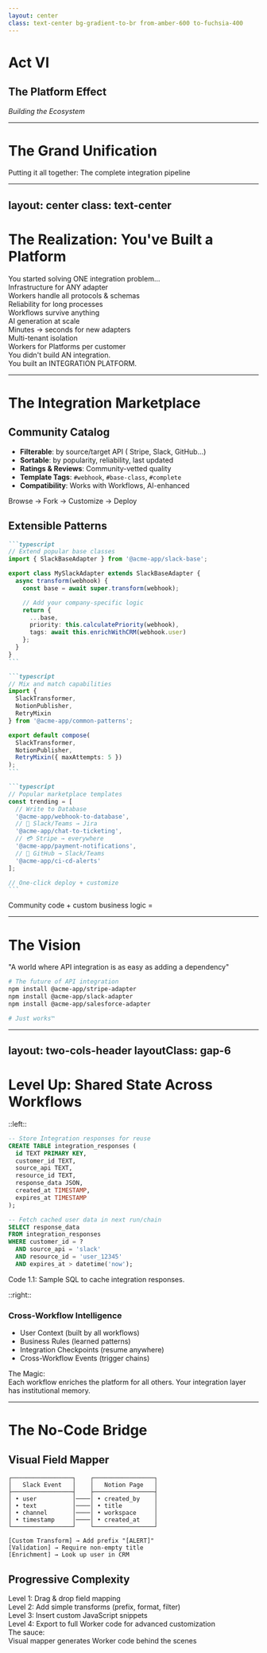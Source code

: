 ```yaml
---
layout: center
class: text-center bg-gradient-to-br from-amber-600 to-fuchsia-400
---
```


# Act VI

## The Platform Effect

_Building the Ecosystem_

<!-- speaker:
"Act Six: The Platform Effect."
Now we're going to see how all of this comes together to build an ecosystem.
Tone: Vision and synthesis — bringing it all together.
Transition: "Let me show you the complete pipeline..."
-->

---

# The Grand Unification

<div class="text-center mb-8">

<div class="text-2xl mb-6 font-bold">Putting it all together: The complete integration pipeline</div>

</div>

<script setup>
const pipelineDiagram = `
vars: {
  d2-config: {
    layout-engine: elk
  }
}
direction: right

dispatch_event: {
  label: "Event Dispatch"
  style: { fill: '#cf84a4' }
}

# AI Generation Container
ai_generation: {
  label: "AI Generation"
  style: {
    fill: '#E9D5FF'
    stroke: '#8B5CF6'
    stroke-width: 2
  }

  api_docs: {
    label: "API Docs +\\nOpenAPI Spec"
    shape: document
    style: { fill: '#3B82F6' }
  }
  ai: {
    label: "AI Model"
    shape: hexagon
    style: { fill: '#8B5CF6' }
  }
  adapter: {
    label: "Generated\\nAdapter Code"
    shape: rectangle
    style: { fill: '#10B981' }
  }

  api_docs -> ai
  ai -> adapter
}

# BYO Path
byo_adapter: {
  label: "BYO\\nAdapter"
  shape: rectangle
  style: { fill: '#EC4899' }
}

# Worker Translator
worker: {
  label: "Worker\\nTranslator"
  shape: rectangle
  style: { fill: '#F59E0B' }
}

# Orchestration
workflow: {
  label: "Workflow\\nOrchestrator"
  shape: rectangle
  style: { fill: '#EF4444' }
}
notification: {
  label: "Real-time\\nUpdates"
  shape: cloud
  style: { fill: '#84CC16' }
}

# Customer
customer: {
  label: "Customer App\\nHappy & Unified"
  shape: oval
  style: { fill: '#06B6D4' }
}

# Flow
dispatch_event -> ai_generation.adapter
dispatch_event -> byo_adapter
ai_generation.adapter -> worker
byo_adapter -> worker
worker -> workflow
workflow -> notification
notification -> customer`
</script>

<D2Diagram
  :code="pipelineDiagram"
  :scale="0.5"
  class="mx-auto"
/>

<!-- speaker:
"The Grand Unification — putting it all together. This is where all six acts converge into one coherent system."
Walk through the pipeline slowly: "Top path: API docs and OpenAPI specs go into the AI model, which generates adapter code. Bottom path: Bring-your-own adapter if you already have custom logic."
"Both paths converge at the Worker Translator. Doesn't matter if the adapter came from AI or from your engineering team — it gets the same treatment."
"Worker feeds the Workflow Orchestrator — remember, the one that can sleep for days and wake up exactly where it left off."
"Workflow sends real-time updates to your customer app, which sees one beautiful, unified schema."
Pause: "Two paths converge. AI-generated or bring-your-own. Both get edge deployment, both get workflows, both get platform benefits."
"This is the power of platform thinking. You're not building features — you're building an ecosystem where the pieces compose."
"And different roles see different value here:"
"Business leaders—this is how you turn technical debt into technical leverage. Every adapter you build makes the next one easier. The platform compounds value over time."
"Architects—this is composable infrastructure that scales horizontally without operational overhead. Add a new customer? No new infrastructure. Add a new API? No architectural changes."
"Developers—you're writing business logic, not plumbing. The interesting problems. The stuff that makes your product unique."
Tone: This is the synthesis moment. Everything comes together for everyone.
Transition: "Let's take a step back and realize what you've actually built..."
-->

---
layout: center
class: text-center
---

# The Realization: You've Built a Platform

<div class="text-xl mb-8 opacity-75">
You started solving ONE integration problem...
</div>

<div v-click="1" class="max-w-3xl mx-auto">

<div class="grid grid-cols-2 gap-6 mb-8">

<div class="p-4 bg-emerald-100 dark:bg-emerald-600 rounded-lg text-left">
<div class="font-bold mb-2"><tabler-code class="inline-block" /> Infrastructure for ANY adapter</div>
<div class="text-sm opacity-75">Workers handle all protocols & schemas</div>
</div>

<div class="p-4 bg-blue-100 dark:bg-blue-900 rounded-lg text-left">
<div class="font-bold mb-2"><tabler-clock class="inline-block" /> Reliability for long processes</div>
<div class="text-sm opacity-75">Workflows survive anything</div>
</div>

<div class="p-4 bg-purple-100 dark:bg-violet-500 rounded-lg text-left">
<div class="font-bold mb-2"><tabler-sparkles class="inline-block" /> AI generation at scale</div>
<div class="text-sm opacity-75">Minutes → seconds for new adapters</div>
</div>

<div class="p-4 bg-amber-100 dark:bg-amber-600 rounded-lg text-left">
<div class="font-bold mb-2"><tabler-lock class="inline-block" /> Multi-tenant isolation</div>
<div class="text-sm opacity-75">Workers for Platforms per customer</div>
</div>

</div>

<div v-click="2" class="text-2xl font-bold mt-8">
You didn't build AN integration.<br />
You built an INTEGRATION PLATFORM.
</div>

</div>

<!-- speaker:
"Let's pause and realize what you've actually built here."
"You started with a simple problem: 'I need to integrate with Slack.' Then it was Teams. Then Salesforce. Then 297 more."
"But look at what you have now..."
Walk through each box: "Infrastructure that can handle ANY adapter—REST, SOAP, GraphQL, webhooks, all of them. Workers at the edge translating everything."
"Reliability for long-running processes. Workflows that can sleep for days and self-heal. Your integrations survive Salesforce outages."
"AI generation at scale. New adapter? Paste the docs, get working code in seconds. Not weeks."
"Multi-tenant isolation. Each customer gets their own sandbox. No cross-contamination. No shared state bugs."
Pause on the realization: "You didn't build AN integration. You built an INTEGRATION PLATFORM."
"And platforms have a fundamentally different property than tools: they have network effects."
"The more adapters in your platform, the more valuable it becomes. Not just for you—for everyone who uses it."
"This is the mindset shift. You're not in the integration business anymore. You're in the platform business."
Tone: This is the 'aha' moment where tool becomes platform.
Transition: "And platforms with network effects lead to ecosystems..."
-->

---

# The Integration Marketplace

<div class="grid grid-cols-2 gap-8">

<div>

## **Community Catalog** <carbon-store class="inline-block" />

<div class="text-sm mt-8 p-4 bg-gray-100 dark:bg-gray-700 rounded-lg">

- **Filterable**: by source/target API (<logos-stripe class="inline-block" /> Stripe, <logos-slack-icon class="inline-block" /> Slack, <logos-github-icon class="inline-block" /> GitHub...)
- **Sortable**: by popularity, reliability, last updated
- **Ratings & Reviews**: Community-vetted quality
- **Template Tags**: `#webhook`, `#base-class`, `#complete`
- **Compatibility**: Works with Workflows, AI-enhanced

</div>

<div class="p-4 bg-gray-100 dark:bg-gray-700 rounded-lg mt-4 text-sm font-bold">
<tabler-bulb class="inline-block" /> Browse → Fork → Customize → Deploy
</div>

</div>

<div>

## **Extensible Patterns** <tabler-puzzle class="inline-block" />

<div class="mt-8">

````md magic-move {lines: true}
```typescript
// Extend popular base classes
import { SlackBaseAdapter } from '@acme-app/slack-base';

export class MySlackAdapter extends SlackBaseAdapter {
  async transform(webhook) {
    const base = await super.transform(webhook);

    // Add your company-specific logic
    return {
      ...base,
      priority: this.calculatePriority(webhook),
      tags: await this.enrichWithCRM(webhook.user)
    };
  }
}
```

```typescript
// Mix and match capabilities
import {
  SlackTransformer,
  NotionPublisher,
  RetryMixin
} from '@acme-app/common-patterns';

export default compose(
  SlackTransformer,
  NotionPublisher,
  RetryMixin({ maxAttempts: 5 })
);
```

```typescript
// Popular marketplace templates
const trending = [
  // Write to Database
  '@acme-app/webhook-to-database',
  // 💬 Slack/Teams → Jira
  '@acme-app/chat-to-ticketing',
  // 💳 Stripe → everywhere
  '@acme-app/payment-notifications',
  // 🐙 GitHub → Slack/Teams
  '@acme-app/ci-cd-alerts'
];

// One-click deploy + customize
```
````

</div>

</div>

</div>

<v-click at="2">

<div class="mt-8 text-center text-xl font-bold">
Community code + custom business logic = <tabler-heart class="inline-block text-red-500" />
</div>

</v-click>

<!-- speaker:
"The Integration Marketplace. This is where platforms become ecosystems."
Left side: "Imagine npm, but for API integrations. Filterable by source and target — 'show me all Stripe to Slack adapters.' Sortable by popularity and reliability. Ratings and reviews from the community."
"Template tags: is this a complete integration or just a base class you extend? Does it work with Workflows? Is it AI-enhanced?"
"The workflow: Browse. Fork. Customize. Deploy. Same as any other open source package."
Right side: "Extensible patterns — this is where it gets interesting."
Point to the first code block: "Extend a popular base class. Someone already wrote a solid Slack adapter. You inherit it, add your company-specific logic — priority calculation, CRM enrichment — done."
Second block: "Or mix and match capabilities like Lego blocks. SlackTransformer + NotionPublisher + RetryMixin. Compose the integration from tested, battle-hardened pieces."
Third block: "Popular templates: webhook-to-database, chat-to-ticketing, payment-notifications. The patterns that everyone needs."
Pause: "Community code + custom business logic = love."
"This isn't just 'code sharing.' This is network effects. The more adapters in the marketplace, the less work everyone has to do. Every new integration makes the platform more valuable for everyone."
Tone: This is the vision of a thriving ecosystem.
Transition: "Let me paint you the full vision..."
-->

---

# **The Vision** <carbon-rocket class="inline-block" />

<div class="p-6 bg-gradient-to-r from-blue-100 to-purple-100 dark:from-blue-900 dark:to-purple-900 rounded-lg m-8 mt-16">

<div class="text-lg font-bold mb-4">
"A world where API integration is as easy as adding a dependency"
</div>

```bash
# The future of API integration
npm install @acme-app/stripe-adapter
npm install @acme-app/slack-adapter
npm install @acme-app/salesforce-adapter

# Just works™️
```

</div>

<!-- speaker:
"The Vision: A world where API integration is as easy as adding a dependency."
Read the commands slowly: "npm install @acme-app/stripe-adapter. npm install @acme-app/slack-adapter. npm install @acme-app/salesforce-adapter."
Pause: "And it just works."
"No reading documentation. No writing transformation code. No debugging edge cases. No Kafka clusters to maintain."
"Just... works."
"Think about what this means for a startup. Day one, you need to integrate with Stripe. You npm install an adapter. Day two, customer asks for Slack notifications. npm install. Day three, they want Salesforce sync. npm install."
"You spent zero engineering time on integrations. You spent it on your actual product. The thing that makes you different."
"This is the vision. Not 'integrations are faster.' Not 'integrations are cheaper.' Integrations disappear as a concern."
Let that vision land. Let the audience imagine it.
Tone: Inspiring, but grounded in practical benefit.
Transition: "And there's one more piece that makes this all powerful — shared state..."
-->

---
layout: two-cols-header
layoutClass: gap-6
---

# Level Up: Shared State Across Workflows

::left::

```sql
-- Store Integration responses for reuse
CREATE TABLE integration_responses (
  id TEXT PRIMARY KEY,
  customer_id TEXT,
  source_api TEXT,
  resource_id TEXT,
  response_data JSON,
  created_at TIMESTAMP,
  expires_at TIMESTAMP
);

-- Fetch cached user data in next run/chain
SELECT response_data
FROM integration_responses
WHERE customer_id = ?
  AND source_api = 'slack'
  AND resource_id = 'user_12345'
  AND expires_at > datetime('now');
```
<div class="text-center text-xs font-mono">
  Code 1.1: Sample SQL to cache integration responses.
</div>

::right::

### **Cross-Workflow Intelligence** <carbon-rocket class="inline-block" />

<div class="mt-4 p-4 bg-neutral-100 dark:bg-neutral-700 rounded text-sm">

- <tabler-user class="inline-block" /> User Context (built by all workflows)
- <tabler-clipboard class="inline-block" /> Business Rules (learned patterns)
- <tabler-bookmark class="inline-block" /> Integration Checkpoints (resume anywhere)
- <tabler-link class="inline-block" /> Cross-Workflow Events (trigger chains)

</div>

<div v-click="1" class="mt-6 p-4 bg-gradient-to-r from-green-100 to-blue-100 dark:from-green-900 dark:to-blue-900 rounded-lg">
<div class="font-bold">The Magic:</div>
<div class="text-sm">Each workflow enriches the platform for all others. Your integration layer has institutional memory.</div>
</div>

<!-- speaker:
"Level Up: Shared State Across Workflows. This is where the platform becomes intelligent."
Point to the SQL schema: "Store integration responses for reuse. You called Slack's user API to fetch Alice's profile? Cache it. Next workflow that needs Alice's data? Instant retrieval. No redundant API calls."
"This isn't just caching. It's building institutional memory."
Right side: "User Context built by all workflows. Every time any integration touches a user, it enriches the shared knowledge base."
"Business Rules — the platform learns patterns. 'Alice from Engineering always wants critical alerts in #ops, not #engineering.' That's stored. Applied automatically."
"Integration Checkpoints — resume anywhere. Workflow A fetched Stripe data. Workflow B can pick up exactly where A left off."
"Cross-Workflow Events — trigger chains. Stripe payment succeeds → send Slack notification → create Salesforce lead → all choreographed, all durable."
Pause on the magic: "Each workflow enriches the platform for all others. Your integration layer has institutional memory."
"This is the difference between a tool and a platform. A tool runs code. A platform learns, remembers, and gets smarter over time."
Tone: This is sophisticated infrastructure made simple.
Transition: "But what about non-technical users? Can they benefit too?"
-->

---

# The No-Code Bridge

<div class="grid grid-cols-2 gap-8">

<div>

## **Visual Field Mapper** <tabler-palette class="inline-block" />

<div class="p-4 mt-8 bg-gray-100 dark:bg-gray-800 rounded-lg">

```text
┌─────────────────┐    ┌─────────────────┐
│   Slack Event   │    │   Notion Page   │
├─────────────────┤    ├─────────────────┤
│ • user          │────│ • created_by    │
│ • text          │────│ • title         │
│ • channel       │────│ • workspace     │
│ • timestamp     │────│ • created_at    │
└─────────────────┘    └─────────────────┘

[Custom Transform] → Add prefix "[ALERT]"
[Validation] → Require non-empty title
[Enrichment] → Look up user in CRM
```

</div>

</div>

<div v-click>

## **Progressive Complexity** <carbon-rocket class="inline-block" />

<div class="space-y-4 mt-4 mt-8 text-sm">

<div class="p-3 bg-green-100 dark:bg-green-900 rounded">
<span class="font-bold">Level 1</span>: Drag & drop field mapping
</div>

<div class="p-3 bg-blue-100 dark:bg-blue-900 rounded">
<span class="font-bold">Level 2</span>: Add simple transforms (prefix, format, filter)
</div>

<div class="p-3 bg-purple-100 dark:bg-violet-500 rounded">
<span class="font-bold">Level 3</span>: Insert custom JavaScript snippets
</div>

<div class="p-3 bg-amber-100 dark:bg-amber-600 rounded">
<span class="font-bold">Level 4</span>: Export to full Worker code for advanced customization
</div>

</div>

<div class="mt-6 p-4 bg-gradient-to-r from-green-100 to-blue-100 dark:from-green-900 dark:to-blue-900 rounded-lg">
<div class="font-bold">The sauce:</div>
<div class="text-sm">Visual mapper generates Worker code behind the scenes</div>
</div>

</div>

</div>

<!-- speaker:
"The No-Code Bridge. Because not everyone wants to write code. And that's okay."
Left: "Visual field mapper. Drag Slack's 'user' field to Notion's 'created_by'. Drag 'text' to 'title'. Drag 'channel' to 'workspace'."
"Add transforms visually: prefix title with '[ALERT]'. Add validation: require non-empty title. Add enrichment: look up user in CRM."
"This is Zapier-level simplicity. But with platform-level power."
Right: "Progressive complexity — this is the secret sauce."
"Level 1: You're a product manager. Drag and drop. No code. Build an integration in 5 minutes."
"Level 2: You're a power user. Add simple transforms — prefix, format, filter. Still no code."
"Level 3: You're developer-adjacent. Insert custom JavaScript snippets for complex logic. Little code."
"Level 4: You're an engineer. Export to full Worker code. Complete control."
Pause: "One interface. Four levels of expertise. Everyone gets exactly the abstraction they need."
"And here's the beautiful part: the visual mapper generates Worker code behind the scenes. Level 1 user builds an integration visually? It deploys as a real Worker. Same infrastructure as the engineers use."
"No separate 'no-code runtime.' No performance penalty. No feature limitations. The no-code tool is just a different UI for the same powerful platform."
Tone: Inclusivity and practical design.
Transition: "So that's the platform. Let's bring it home..."
-->
